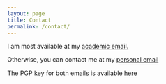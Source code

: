 ```yaml
---
layout: page
title: Contact
permalink: /contact/
---
```


I am most available at my [academic email.](mailto:Andrew.Nicolalde.2016@live.rhul.ac.uk)

Otherwise, you can contact me at my [personal email](mailto:andrew.nicolalde@gmail.com)

The PGP key for both emails is available [here](https://andrewn.io/pgp)
